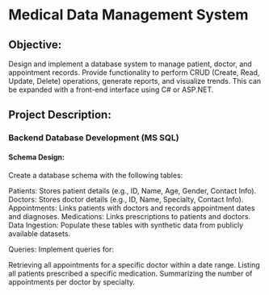 # Medical Data Management System

## Objective:
Design and implement a database system to manage patient, doctor, and appointment records. Provide functionality to perform CRUD (Create, Read, Update, Delete) operations, generate reports, and visualize trends. This can be expanded with a front-end interface using C# or ASP.NET.

## Project Description:
### Backend Database Development (MS SQL)
#### Schema Design:
Create a database schema with the following tables:

Patients: Stores patient details (e.g., ID, Name, Age, Gender, Contact Info).
Doctors: Stores doctor details (e.g., ID, Name, Specialty, Contact Info).
Appointments: Links patients with doctors and records appointment dates and diagnoses.
Medications: Links prescriptions to patients and doctors.
Data Ingestion:
Populate these tables with synthetic data from publicly available datasets.

Queries:
Implement queries for:

Retrieving all appointments for a specific doctor within a date range.
Listing all patients prescribed a specific medication.
Summarizing the number of appointments per doctor by specialty.
